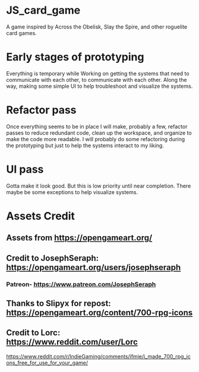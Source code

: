 # JS_card_game

A game inspired by Across the Obelisk, Slay the Spire, and other roguelite card games.

# Early stages of prototyping

Everything is temporary while Working on getting the systems that need to communicate with each other, to communicate with each other. Along the way, making some simple UI to help troubleshoot and visualize the systems.

# Refactor pass

Once everything seems to be in place I will make, probably a few, refactor passes to reduce redundant code, clean up the workspace, and organize to make the code more readable. I will probably do some refactoring during the prototyping but just to help the systems interact to my liking.

# UI pass

Gotta make it look good. But this is low priority until near completion. There maybe be some exceptions to help visualize systems.

# Assets Credit

## Assets from https://opengameart.org/

## Credit to JosephSeraph: https://opengameart.org/users/josephseraph

### Patreon- https://www.patreon.com/JosephSeraph

## Thanks to Slipyx for repost: https://opengameart.org/content/700-rpg-icons

## Credit to Lorc: https://www.reddit.com/user/Lorc

https://www.reddit.com/r/IndieGaming/comments/ifmie/i_made_700_rpg_icons_free_for_use_for_your_game/
